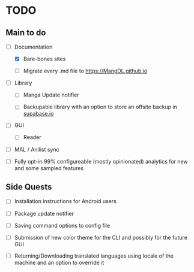 # TODO

## Main to do

- [ ] Documentation

    - [x] Bare-bones sites

    - [ ] Migrate every .md file to https://MangDL.github.io

- [ ] Library

    - [ ] Manga Update notifier

    - [ ] Backupable library with an option to store an offsite backup in [supabase.io](https://supabase.io)

- [ ] GUI

    - [ ] Reader

- [ ] MAL / Anilist sync

- [ ] Fully opt-in 99% configureable (mostly opinionated) analytics for new and some sampled features

## Side Quests

- [ ] Installation instructions for Android users

- [ ] Package update notifier

- [ ] Saving command options to config file

- [ ] Submission of new color theme for the CLI and possibly for the future GUI

- [ ] Returning/Downloading translated languages using locale of the machine and an option to override it
